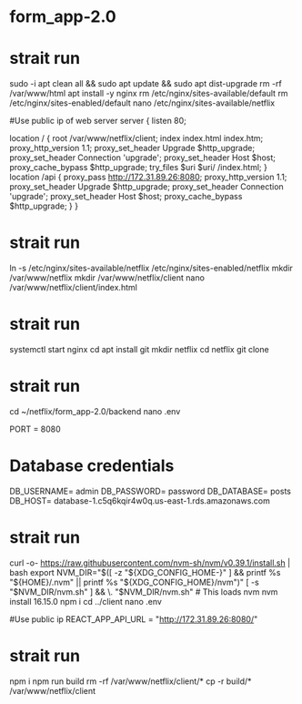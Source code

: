 # form_app-2.0
# strait run ###################################################################################
sudo -i
apt clean all && sudo apt update && sudo apt dist-upgrade
rm -rf /var/www/html
apt install -y nginx 
rm /etc/nginx/sites-available/default
rm /etc/nginx/sites-enabled/default
nano /etc/nginx/sites-available/netflix

#Use public ip of web server
server {
  listen 80;

  location / {
        root /var/www/netflix/client;
        index  index.html index.htm;
        proxy_http_version 1.1;
        proxy_set_header Upgrade $http_upgrade;
        proxy_set_header Connection 'upgrade';
        proxy_set_header Host $host;
        proxy_cache_bypass $http_upgrade;
        try_files $uri $uri/ /index.html;
  }
  location /api {
        proxy_pass http://172.31.89.26:8080;
        proxy_http_version 1.1;
        proxy_set_header Upgrade $http_upgrade;
        proxy_set_header Connection 'upgrade';
        proxy_set_header Host $host;
        proxy_cache_bypass $http_upgrade;
  }
}

# strait run ###################################################################################
ln -s /etc/nginx/sites-available/netflix /etc/nginx/sites-enabled/netflix
mkdir /var/www/netflix
mkdir /var/www/netflix/client
nano /var/www/netflix/client/index.html


# strait run ###################################################################################
systemctl start nginx
cd
apt install git
mkdir netflix
cd netflix
git clone <your repository>

# strait run ###################################################################################
cd ~/netflix/form_app-2.0/backend
nano .env

PORT = 8080
# Database credentials
DB_USERNAME= admin
DB_PASSWORD= password
DB_DATABASE= posts
DB_HOST= database-1.c5q6kqir4w0q.us-east-1.rds.amazonaws.com


# strait run ###################################################################################
curl -o- https://raw.githubusercontent.com/nvm-sh/nvm/v0.39.1/install.sh | bash
export NVM_DIR="$([ -z "${XDG_CONFIG_HOME-}" ] && printf %s "${HOME}/.nvm" || printf %s "${XDG_CONFIG_HOME}/nvm")"
[ -s "$NVM_DIR/nvm.sh" ] && \. "$NVM_DIR/nvm.sh" # This loads nvm
nvm install 16.15.0
npm i
cd ../client
nano .env

#Use public ip
REACT_APP_API_URL = "http://172.31.89.26:8080/"


# strait run ###################################################################################
npm i
npm run build
rm -rf /var/www/netflix/client/*
cp -r build/* /var/www/netflix/client
